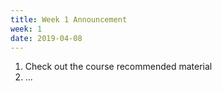 ```yaml
---
title: Week 1 Announcement
week: 1
date: 2019-04-08
---
```


1. Check out the course recommended material
2. ...
